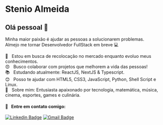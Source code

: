 # Stenio Almeida

## Olá pessoal 👋
Minha maior paixão é ajudar as pessoas a solucionarem problemas.
<br/>Almejo me tornar Desenvolvedor FullStack em breve :computer:

 :rocket:  &nbsp; Estou em busca de recolocação no mercado enquanto evoluo meus conhecimentos.
 <br/> :heart_eyes: &nbsp; Busco colaborar com projetos que melhorem a vida das pessoas!
 <br/> :books: &nbsp; Estudando atualmente: ReactJS, NextJS & Typescript.
 <br/> :blush: &nbsp; Posso te ajudar com HTML5, CSS3, JavaScript, Python, Shell Script e Linux.
 <br/> 💬  &nbsp; Sobre mim: Entusiasta apaixonado por tecnologia, matemática, música, cinema, esportes, games e culinária.
 #### :email: &nbsp; Entre em contato comigo:
 
 [![Linkedin Badge](https://img.shields.io/badge/-Stenio_Almeida-blue?style=for-the-badge&logo=Linkedin&logoColor=white&link=https://www.linkedin.com/in/steniosilveira/)](https://www.linkedin.com/in/steniosilveira/)
[![Gmail Badge](https://img.shields.io/badge/-stenioas@gmail.com-c14438?style=for-the-badge&logo=Gmail&logoColor=white&link=mailto:stenioas@gmail.com)](mailto:stenioas@gmail.com)
